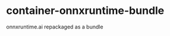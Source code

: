 <!-- Copyright Yahoo. Licensed under the terms of the Apache 2.0 license. See LICENSE in the project root. -->
# container-onnxruntime-bundle

onnxruntime.ai repackaged as a bundle
